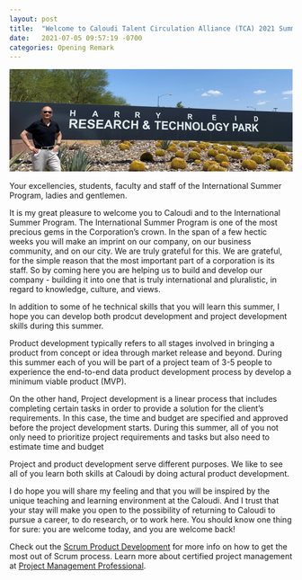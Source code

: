 ```yaml
---
layout: post
title:  "Welcome to Caloudi Talent Circulation Alliance (TCA) 2021 Summer Program"
date:   2021-07-05 09:57:19 -0700
categories: Opening Remark
---
```


![Alt Text](/assets/img/janpu.png)

Your excellencies, students, faculty and staff of the International Summer Program, ladies and gentlemen.

It is my great pleasure to welcome you to Caloudi and to the International Summer Program. The International Summer Program is one of the most precious gems in the Corporation’s crown. In the span of a few hectic weeks you will make an imprint on our company, on our business community, and on our city. We are truly grateful for this. We are grateful, for the simple reason that the most important part of a corporation is its staff. So by coming here you are helping us to build and develop our company - building it into one that is truly international and pluralistic, in regard to knowledge, culture, and views.

In addition to some of he technical skills that you will learn this summer, I hope you can develop both prodcut development and project development skills during this summer.

Product development typically refers to all stages involved in bringing a product from concept or idea through market release and beyond. During this summer each of you will be part of a project team of 3-5 people to experience the end-to-end data product development process by develop a minimum viable product (MVP).

On the other hand, Project development is a linear process that includes completing certain tasks in order to provide a solution for the client’s requirements. In this case, the time and budget are specified and approved before the project development starts. During this summer, all of you not only need to prioritize project requirements and tasks but also need to
estimate time and budget

Project and product development serve different purposes. We like to see all of you learn both skills at Caloudi by doing actural product development. 

I do hope you will share my feeling and that you will be inspired by the unique teaching and learning environment at the Caloudi. And I trust that your stay will make you open to the possibility of returning to Caloudi to pursue a career, to do research, or to work here. You should know one thing for sure: you are welcome today, and you are welcome back!

Check out the [Scrum Product Development](https://scrumguides.org/scrum-guide.html) for more info on how to get the most out of Scrum process. Learn more about certified project management at [Project Management Professional](https://www.pmi.org/certifications/project-management-pmp). 


